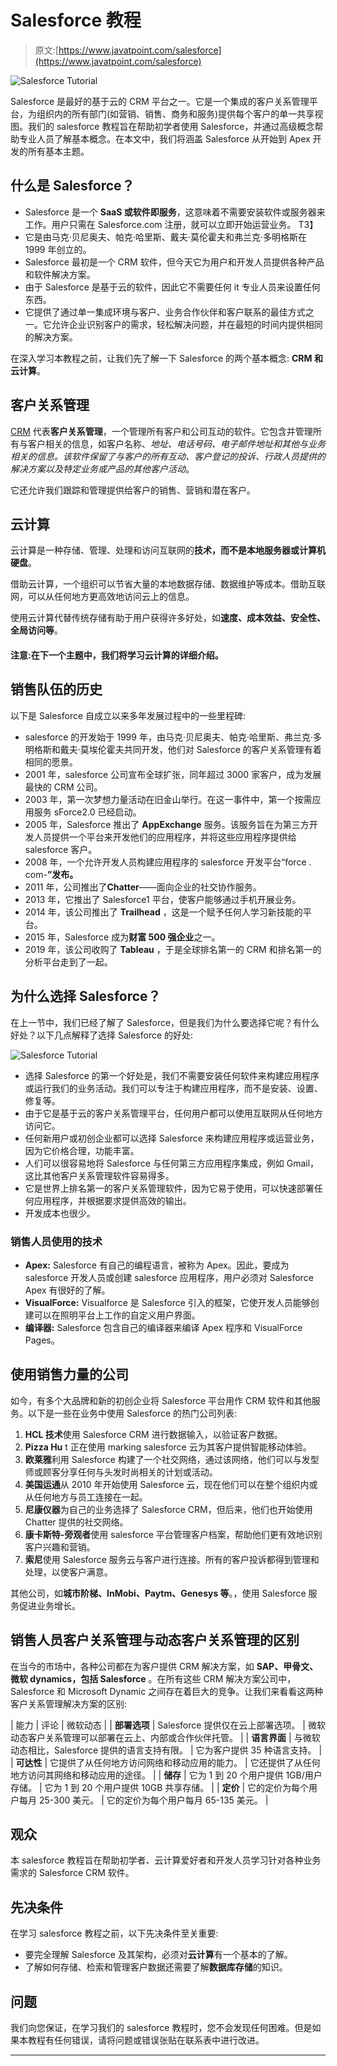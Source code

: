 # Salesforce 教程

> 原文:[https://www.javatpoint.com/salesforce](https://www.javatpoint.com/salesforce)

![Salesforce Tutorial](../Images/50c6088c73f21958d0f7e4545614aaa0.png)

Salesforce 是最好的基于云的 CRM 平台之一。它是一个集成的客户关系管理平台，为组织内的所有部门(如营销、销售、商务和服务)提供每个客户的单一共享视图。我们的 salesforce 教程旨在帮助初学者使用 Salesforce，并通过高级概念帮助专业人员了解基本概念。在本文中，我们将涵盖 Salesforce 从开始到 Apex 开发的所有基本主题。

## 什么是 Salesforce？

*   Salesforce 是一个 **SaaS 或软件即服务**，这意味着不需要安装软件或服务器来工作。用户只需在 Salesforce.com 注册，就可以立即开始运营业务。
    T3】
*   它是由马克·贝尼奥夫、帕克·哈里斯、戴夫·莫伦霍夫和弗兰克·多明格斯在 1999 年创立的。
*   Salesforce 最初是一个 CRM 软件，但今天它为用户和开发人员提供各种产品和软件解决方案。
*   由于 Salesforce 是基于云的软件，因此它不需要任何 it 专业人员来设置任何东西。
*   它提供了通过单一集成环境与客户、业务合作伙伴和客户联系的最佳方式之一。它允许企业识别客户的需求，轻松解决问题，并在最短的时间内提供相同的解决方案。

在深入学习本教程之前，让我们先了解一下 Salesforce 的两个基本概念: **CRM 和云计算**。

## 客户关系管理

[CRM](salesforce-crm) 代表**客户关系管理**，一个管理所有客户和公司互动的软件。它包含并管理所有与客户相关的信息，如客户名称、*地址、电话号码、电子邮件地址和其他与业务相关的信息。该软件保留了与客户的所有互动、客户登记的投诉、行政人员提供的解决方案以及特定业务或产品的其他客户活动*。

它还允许我们跟踪和管理提供给客户的销售、营销和潜在客户。

## 云计算

云计算是一种存储、管理、处理和访问互联网的**技术，而不是本地服务器或计算机硬盘**。

借助云计算，一个组织可以节省大量的本地数据存储、数据维护等成本。借助互联网，可以从任何地方更高效地访问云上的信息。

使用云计算代替传统存储有助于用户获得许多好处，如**速度、成本效益、安全性、全局访问等**。

#### 注意:在下一个主题中，我们将学习云计算的详细介绍。

## 销售队伍的历史

以下是 Salesforce 自成立以来多年发展过程中的一些里程碑:

*   salesforce 的开发始于 1999 年，由马克·贝尼奥夫、帕克·哈里斯、弗兰克·多明格斯和戴夫·莫埃伦霍夫共同开发，他们对 Salesforce 的客户关系管理有着相同的愿景。
*   2001 年，salesforce 公司宣布全球扩张，同年超过 3000 家客户，成为发展最快的 CRM 公司。
*   2003 年，第一次梦想力量活动在旧金山举行。在这一事件中，第一个按需应用服务 sForce2.0 已经启动。
*   2005 年，Salesforce 推出了 **AppExchange** 服务。该服务旨在为第三方开发人员提供一个平台来开发他们的应用程序，并将这些应用程序提供给 salesforce 客户。
*   2008 年，一个允许开发人员构建应用程序的 salesforce 开发平台“force . com-**”发布。**
*   2011 年，公司推出了**Chatter**——面向企业的社交协作服务。
*   2013 年，它推出了 Salesforce1 平台，使客户能够通过手机开展业务。
*   2014 年，该公司推出了 **Trailhead** ，这是一个赋予任何人学习新技能的平台。
*   2015 年，Salesforce 成为**财富 500 强企业**之一。
*   2019 年，该公司收购了 **Tableau** ，于是全球排名第一的 CRM 和排名第一的分析平台走到了一起。

## 为什么选择 Salesforce？

在上一节中，我们已经了解了 Salesforce，但是我们为什么要选择它呢？有什么好处？以下几点解释了选择 Salesforce 的好处:

![Salesforce Tutorial](../Images/990a4a0d5255c1d79db2afff1fc45b84.png)

*   选择 Salesforce 的第一个好处是，我们不需要安装任何软件来构建应用程序或运行我们的业务活动。我们可以专注于构建应用程序，而不是安装、设置、修复等。
*   由于它是基于云的客户关系管理平台，任何用户都可以使用互联网从任何地方访问它。
*   任何新用户或初创企业都可以选择 Salesforce 来构建应用程序或运营业务，因为它价格合理，功能丰富。
*   人们可以很容易地将 Salesforce 与任何第三方应用程序集成，例如 Gmail，这比其他客户关系管理软件容易得多。
*   它是世界上排名第一的客户关系管理软件，因为它易于使用，可以快速部署任何应用程序，并根据要求提供高效的输出。
*   开发成本也很少。

### 销售人员使用的技术

*   **Apex:** Salesforce 有自己的编程语言，被称为 Apex。因此，要成为 salesforce 开发人员或创建 salesforce 应用程序，用户必须对 Salesforce Apex 有很好的了解。
*   **VisualForce:** Visualforce 是 Salesforce 引入的框架，它使开发人员能够创建可以在照明平台上工作的自定义用户界面。
*   **编译器:** Salesforce 包含自己的编译器来编译 Apex 程序和 VisualForce Pages。

## 使用销售力量的公司

如今，有多个大品牌和新的初创企业将 Salesforce 平台用作 CRM 软件和其他服务。以下是一些在业务中使用 Salesforce 的热门公司列表:

1.  **HCL 技术**使用 Salesforce CRM 进行数据输入，以验证客户数据。
2.  **Pizza Hu** t 正在使用 marking salesforce 云为其客户提供智能移动体验。
3.  **欧莱雅**利用 Salesforce 构建了一个社交网络，通过该网络，他们可以与发型师或顾客分享任何与头发时尚相关的计划或活动。
4.  **美国运通**从 2010 年开始使用 Salesforce 云，现在他们可以在整个组织内或从任何地方与员工连接在一起。
5.  **尼康仪器**为自己的业务选择了 Salesforce CRM，但后来，他们也开始使用 Chatter 提供的社交网络。
6.  **康卡斯特-旁观者**使用 salesforce 平台管理客户档案，帮助他们更有效地识别客户兴趣和营销。
7.  **索尼**使用 Salesforce 服务云与客户进行连接。所有的客户投诉都得到管理和处理，以使客户满意。

其他公司，如**城市阶梯、InMobi、Paytm、Genesys 等**。，使用 Salesforce 服务促进业务增长。

## 销售人员客户关系管理与动态客户关系管理的区别

在当今的市场中，各种公司都在为客户提供 CRM 解决方案，如 **SAP、甲骨文、微软 dynamics，包括 Salesforce** 。在所有这些 CRM 解决方案公司中，Salesforce 和 Microsoft Dynamic 之间存在着巨大的竞争。让我们来看看这两种客户关系管理解决方案的区别:

| 能力 | 评论 | 微软动态 |
| **部署选项** | Salesforce 提供仅在云上部署选项。 | 微软动态客户关系管理可以部署在云上、内部或合作伙伴托管。 |
| **语言界面** | 与微软动态相比，Salesforce 提供的语言支持有限。 | 它为客户提供 35 种语言支持。 |
| **可达性** | 它提供了从任何地方访问网络和移动应用的能力。 | 它还提供了从任何地方访问其网络和移动应用的途径。 |
| **储存** | 它为 1 到 20 个用户提供 1GB/用户存储。 | 它为 1 到 20 个用户提供 10GB 共享存储。 |
| **定价** | 它的定价为每个用户每月 25-300 美元。 | 它的定价为每个用户每月 65-135 美元。 |

## 观众

本 salesforce 教程旨在帮助初学者、云计算爱好者和开发人员学习针对各种业务需求的 Salesforce CRM 软件。

## 先决条件

在学习 salesforce 教程之前，以下先决条件至关重要:

*   要完全理解 Salesforce 及其架构，必须对**云计算**有一个基本的了解。
*   了解如何存储、检索和管理客户数据还需要了解**数据库存储**的知识。

## 问题

我们向您保证，在学习我们的 salesforce 教程时，您不会发现任何困难。但是如果本教程有任何错误，请将问题或错误张贴在联系表中进行改进。

* * *